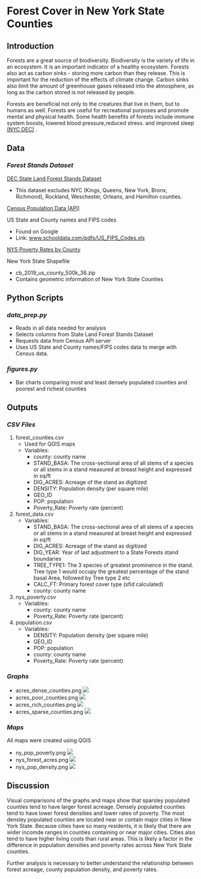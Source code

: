 # Forest Cover in New York State Counties
## Introduction

Forests are a great source of biodiversity. Biodiversity is the variety of life in an ecosystem. It is an important indicator of a healthy ecosystem. Forests also act as carbon sinks - storing more carbon than they release. This is important for the reduction of the effects of climate change. Carbon sinks also limit the amount of greenhouse gases released into the atmosphere, as long as the carbon stored is not released by people. 

Forests are beneficial not only to the creatures that live in them, but to humans as well. Forests are useful for recreational purposes and promote mental and physical health. Some health benefits of forests include immune system boosts, lowered blood pressure,reduced stress. and improved sleep [(NYC DEC)](https://www.dec.ny.gov/lands/90720.html)
.

## Data

### *Forest Stands Dataset* 
[DEC State Land Forest Stands Dataset](https://gis.ny.gov/gisdata/inventories/details.cfm?DSID=1356)
- This dataset excludes NYC (Kings, Queens, New York, Bronx, Richmond), Rockland, Weschester, Orleans, and Hamilton counties.

[Census Population Data (API)](https://api.census.gov/data/2019/pep/population.html)

US State and County names and FIPS codes
- Found on Google
- Link: www.schooldata.com/pdfs/US_FIPS_Codes.xls

[NYS Poverty Rates by County](https://www.indexmundi.com/facts/united-states/quick-facts/new-york/percent-of-people-of-all-ages-in-poverty#table)

New York State Shapefile
- cb_2019_us_county_500k_36.zip
- Contains geometric information of New York State Counties

## Python Scripts
### *data_prep.py*
- Reads in all data needed for analysis
- Selects columns from State Land Forest Stands Dataset 
- Requests data from Census API server
- Uses US State and County names/FIPS codes data to merge with Census data. 

### *figures.py*
- Bar charts comparing most and least densely populated counties and poorest and richest counties

## Outputs
### *CSV Files*
1. forest_counties.csv
    - Used for QGIS maps
    -  Variables:
        - county: county name
        - STAND_BASA: The cross-sectional area of all stems of a species or all stems in a stand measured at breast height and expressed in sq/ft
        - DIG_ACRES: Acreage of the stand as digitized
        - DENSITY: Population density (per square mile)
        - GEO_ID
        - POP: population
        - Poverty_Rate: Poverty rate (percent)
2. forest_data.csv
    - Variables:
         - STAND_BASA: The cross-sectional area of all stems of a species or all stems in a stand measured at breast height and expressed in sq/ft
        - DIG_ACRES: Acreage of the stand as digitized
        - DIG_YEAR: Year of last adjustment to a State Forests stand boundaries
        - TREE_TYPE1: The 3 species of greatest prominence in the stand. Tree type 1 would occupy the greatest percentage of the stand basal Area, followed by Tree type 2 etc
        - CALC_FT: Primary forest cover type (sfid calculated)
        - county: county name
3. nys_poverty.csv
    - Variables:
        -  county: county name
        - Poverty_Rate: Poverty rate (percent)
4. population.csv
    - Variables:
        - DENSITY: Population density (per square mile)
        - GEO_ID
        - POP: population
        - county: county name
        - Poverty_Rate: Poverty rate (percent)

### *Graphs*
- acres_dense_counties.png
![](acres_dense_counties.png)
- acres_poor_counties.png
![](acres_poor_counties.png)
- acres_rich_counties.png
![](acres_rich_counties.png)
- acres_sparse_counties.png
![](acres_sparse_counties.png)

### *Maps*
All maps were created using QGIS
- ny_pop_poverty.png
![](ny_pop_poverty.png)
- nys_forest_acres.png
![](nys_forest_acres.png)
- nys_pop_density.png
![](nys_pop_density.png)

## Discussion
Visual comparisons of the graphs and maps show that sparsley populated counties tend to have larger forest acreage. Densely populated counties tend to have lower forest densities and lower rates of poverty. The most densley populated counties are located near or contain major cities in New York State. Because cities have so many residents, it is likely that there are wider incomde ranges in counties containing or near major cities. Cities also tend to have higher living costs than rural areas. This is likely a factor in the difference in population densities and poverty rates across New York State counties. 

Further analysis is necessary to better understand the relationship between forest acreage, county population density, and poverty rates. 

